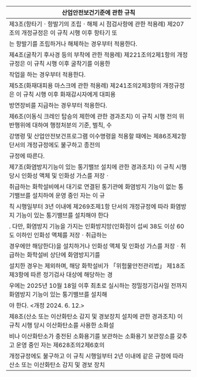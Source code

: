 | 산업안전보건기준에 관한 규칙 |
| --- |
| 제3조(항타기ㆍ항발기의 조립ㆍ해체 시 점검사항에 관한 적용례) 제207조의 개정규정은 이 규칙 시행 이후 항타기 또 |
| 는 항발기를 조립하거나 해체하는 경우부터 적용한다. |
| 제4조(굴착기 후사경 등의 부착에 관한 적용례) 제221조의2제1항의 개정규정은 이 규칙 시행 이후 굴착기를 이용한 |
| 작업을 하는 경우부터 적용한다. |
| 제5조(화재대피용 마스크에 관한 적용례) 제241조의2제3항의 개정규정은 이 규칙 시행 이후 화재감시자에게 대피용 |
| 방연장비를 지급하는 경우부터 적용한다. |
| 제6조(이동식 크레인 탑승의 제한에 관한 경과조치) 이 규칙 시행 전의 위반행위에 대하여 행정처분의 기준, 벌칙, 수 |
| 강명령 및 산업안전보건프로그램 이수명령을 적용할 때에는 제86조제2항 단서의 개정규정에도 불구하고 종전의 |
| 규정에 따른다. |
| 제7조(화염방지기능이 있는 통기밸브 설치에 관한 경과조치) 이 규칙 시행 당시 인화성 액체 및 인화성 가스를 저장ㆍ |
| 취급하는 화학설비에서 대기로 연결된 통기관에 화염방지 기능이 없는 통기밸브를 설치하여 운영 중인 자는 이 규 |
| 칙 시행일부터 3년 이내에 제269조제1항 단서의 개정규정에 따라 화염방지 기능이 있는 통기밸브를 설치해야 한다 |
| . 다만, 화염방지 기능을 가지는 인화방지망(인화점이 섭씨 38도 이상 60도 이하인 인화성 액체를 저장ㆍ취급하는 |
| 경우에만 해당한다)을 설치하거나 인화성 액체 및 인화성 가스를 저장ㆍ취급하는 화학설비 상단에 화염방지기를 |
| 설치한 경우는 제외하며, 해당 화학설비가 「위험물안전관리법」 제18조제3항에 따른 정기검사 대상에 해당하는 경 |
| 우에는 2025년 10월 18일 이후 최초로 실시하는 정밀정기검사일 전까지 화염방지 기능이 있는 통기밸브를 설치해 |
| 야 한다. <개정 2024. 6. 12.> |
| 제8조(산소 또는 이산화탄소 감지 및 경보장치 설치에 관한 경과조치) 이 규칙 시행 당시 이산화탄소를 사용한 소화설 |
| 비나 이산화탄소가 충전된 소화용기를 보관하는 소화용기 보관장소를 갖추고 운영 중인 자는 제628조의2제6호의 |
| 개정규정에도 불구하고 이 규칙 시행일부터 2년 이내에 같은 규정에 따라 산소 또는 이산화탄소 감지 및 경보 장치 |